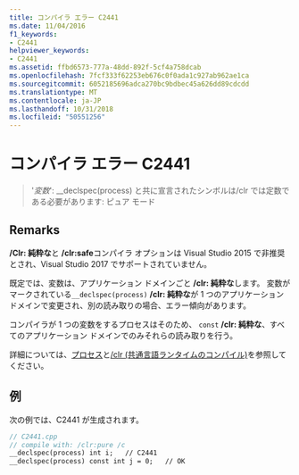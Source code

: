```yaml
---
title: コンパイラ エラー C2441
ms.date: 11/04/2016
f1_keywords:
- C2441
helpviewer_keywords:
- C2441
ms.assetid: ffbd6573-777a-48dd-892f-5cf4a758dcab
ms.openlocfilehash: 7fcf333f62253eb676c0f0ada1c927ab962ae1ca
ms.sourcegitcommit: 6052185696adca270bc9bdbec45a626dd89cdcdd
ms.translationtype: MT
ms.contentlocale: ja-JP
ms.lasthandoff: 10/31/2018
ms.locfileid: "50551256"
---
```

# <a name="compiler-error-c2441"></a>コンパイラ エラー C2441

> '*変数*': __declspec(process) と共に宣言されたシンボルは/clr では定数である必要があります: ピュア モード

## <a name="remarks"></a>Remarks

**/Clr: 純粋な**と **/clr:safe**コンパイラ オプションは Visual Studio 2015 で非推奨とされ、Visual Studio 2017 でサポートされていません。

既定では、変数は、アプリケーション ドメインごと **/clr: 純粋な**します。 変数がマークされている`__declspec(process)` **/clr: 純粋な**が 1 つのアプリケーション ドメインで変更され、別の読み取りの場合、エラー傾向があります。

コンパイラが 1 つの変数をするプロセスはそのため、 `const`  **/clr: 純粋な**、すべてのアプリケーション ドメインでのみそれらの読み取りを行う。

詳細については、[プロセス](../../cpp/process.md)と[/clr (共通言語ランタイムのコンパイル)](../../build/reference/clr-common-language-runtime-compilation.md)を参照してください。

## <a name="example"></a>例

次の例では、C2441 が生成されます。

```cpp
// C2441.cpp
// compile with: /clr:pure /c
__declspec(process) int i;   // C2441
__declspec(process) const int j = 0;   // OK
```